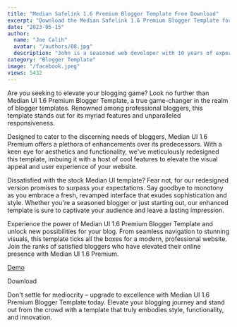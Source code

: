 ```yaml
---
title: "Median Safelink 1.6 Premium Blogger Template Free Download"
excerpt: "Download the Median Safelink 1.6 Premium Blogger Template for free. Enhance your blog with this user-friendly, SEO-optimized and responsive."
date: "2023-05-15"
author:
  name: "Joe Calih"
  avatar: "/authors/08.jpg"
  description: "John is a seasoned web developer with 10 years of experience in React and Next.js."
category: "Blogger Template"
image: "/facebook.jpeg"
views: 5432
---
```



Are you seeking to elevate your blogging game? Look no further than Median UI 1.6 Premium Blogger Template, a true game-changer in the realm of blogger templates. Renowned among professional bloggers, this template stands out for its myriad features and unparalleled responsiveness.

Designed to cater to the discerning needs of bloggers, Median UI 1.6 Premium offers a plethora of enhancements over its predecessors. With a keen eye for aesthetics and functionality, we've meticulously redesigned this template, imbuing it with a host of cool features to elevate the visual appeal and user experience of your website.

Dissatisfied with the stock Median UI template? Fear not, for our redesigned version promises to surpass your expectations. Say goodbye to monotony as you embrace a fresh, revamped interface that exudes sophistication and style. Whether you're a seasoned blogger or just starting out, our enhanced template is sure to captivate your audience and leave a lasting impression.

Experience the power of Median UI 1.6 Premium Blogger Template and unlock new possibilities for your blog. From seamless navigation to stunning visuals, this template ticks all the boxes for a modern, professional website. Join the ranks of satisfied bloggers who have elevated their online presence with Median UI 1.6 Premium.

[Demo](https://median-ui.blogspot.com/)

Download

Don't settle for mediocrity – upgrade to excellence with Median UI 1.6 Premium Blogger Template today. Elevate your blogging journey and stand out from the crowd with a template that truly embodies style, functionality, and innovation.